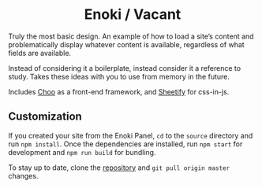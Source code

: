 <h1 align="center">Enoki / Vacant</h1>

Truly the most basic design. An example of how to load a site’s content and problematically display whatever content is available, regardless of what fields are available.

Instead of considering it a boilerplate, instead consider it a reference to study. Takes these ideas with you to use from memory in the future.

Includes [Choo](https://github.com/choojs/choo) as a front-end framework, and [Sheetify](https://github.com/stackcss/sheetify) for css-in-js.

## Customization

If you created your site from the Enoki Panel, `cd` to the `source` directory and run `npm install`. Once the dependencies are installed, run `npm start` for development and `npm run build` for bundling.

To stay up to date, clone the [repository](https://github.com/jondashkyle/enoki-design-vacany) and `git pull origin master` changes.